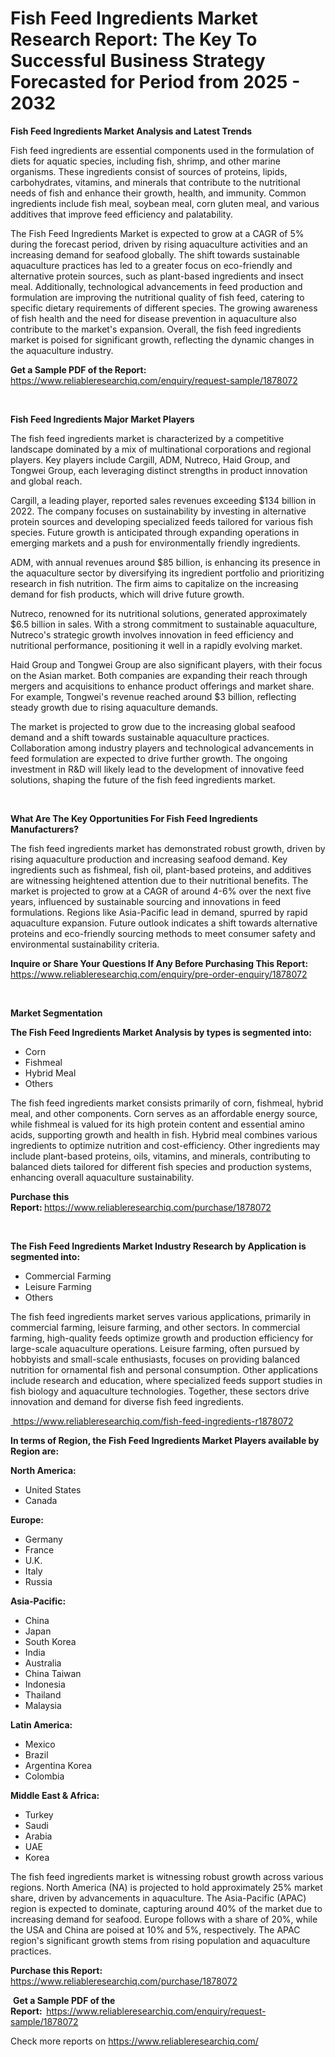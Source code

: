 <p><h1>Fish Feed Ingredients Market Research Report: The Key To Successful Business Strategy Forecasted for Period from 2025 - 2032</h1></p><p><strong>Fish Feed Ingredients Market Analysis and Latest Trends</strong></p>
<p><p>Fish feed ingredients are essential components used in the formulation of diets for aquatic species, including fish, shrimp, and other marine organisms. These ingredients consist of sources of proteins, lipids, carbohydrates, vitamins, and minerals that contribute to the nutritional needs of fish and enhance their growth, health, and immunity. Common ingredients include fish meal, soybean meal, corn gluten meal, and various additives that improve feed efficiency and palatability.</p><p>The Fish Feed Ingredients Market is expected to grow at a CAGR of 5% during the forecast period, driven by rising aquaculture activities and an increasing demand for seafood globally. The shift towards sustainable aquaculture practices has led to a greater focus on eco-friendly and alternative protein sources, such as plant-based ingredients and insect meal. Additionally, technological advancements in feed production and formulation are improving the nutritional quality of fish feed, catering to specific dietary requirements of different species. The growing awareness of fish health and the need for disease prevention in aquaculture also contribute to the market's expansion. Overall, the fish feed ingredients market is poised for significant growth, reflecting the dynamic changes in the aquaculture industry.</p></p>
<p><strong>Get a Sample PDF of the Report:&nbsp;</strong> <a href="https://www.reliableresearchiq.com/enquiry/request-sample/1878072?utm_campaign=2883&utm_medium=2&utm_source=Github&utm_content=ia&utm_term=30032025&utm_id=fish-feed-ingredients">https://www.reliableresearchiq.com/enquiry/request-sample/1878072</a></p>
<p>&nbsp;</p>
<p><strong>Fish Feed Ingredients Major Market Players</strong></p>
<p><p>The fish feed ingredients market is characterized by a competitive landscape dominated by a mix of multinational corporations and regional players. Key players include Cargill, ADM, Nutreco, Haid Group, and Tongwei Group, each leveraging distinct strengths in product innovation and global reach.</p><p>Cargill, a leading player, reported sales revenues exceeding $134 billion in 2022. The company focuses on sustainability by investing in alternative protein sources and developing specialized feeds tailored for various fish species. Future growth is anticipated through expanding operations in emerging markets and a push for environmentally friendly ingredients.</p><p>ADM, with annual revenues around $85 billion, is enhancing its presence in the aquaculture sector by diversifying its ingredient portfolio and prioritizing research in fish nutrition. The firm aims to capitalize on the increasing demand for fish products, which will drive future growth.</p><p>Nutreco, renowned for its nutritional solutions, generated approximately $6.5 billion in sales. With a strong commitment to sustainable aquaculture, Nutreco's strategic growth involves innovation in feed efficiency and nutritional performance, positioning it well in a rapidly evolving market.</p><p>Haid Group and Tongwei Group are also significant players, with their focus on the Asian market. Both companies are expanding their reach through mergers and acquisitions to enhance product offerings and market share. For example, Tongwei's revenue reached around $3 billion, reflecting steady growth due to rising aquaculture demands.</p><p>The market is projected to grow due to the increasing global seafood demand and a shift towards sustainable aquaculture practices. Collaboration among industry players and technological advancements in feed formulation are expected to drive further growth. The ongoing investment in R&D will likely lead to the development of innovative feed solutions, shaping the future of the fish feed ingredients market.</p></p>
<p>&nbsp;</p>
<p><strong>What Are The Key Opportunities For Fish Feed Ingredients Manufacturers?</strong></p>
<p><p>The fish feed ingredients market has demonstrated robust growth, driven by rising aquaculture production and increasing seafood demand. Key ingredients such as fishmeal, fish oil, plant-based proteins, and additives are witnessing heightened attention due to their nutritional benefits. The market is projected to grow at a CAGR of around 4-6% over the next five years, influenced by sustainable sourcing and innovations in feed formulations. Regions like Asia-Pacific lead in demand, spurred by rapid aquaculture expansion. Future outlook indicates a shift towards alternative proteins and eco-friendly sourcing methods to meet consumer safety and environmental sustainability criteria.</p></p>
<p><strong>Inquire or Share Your Questions If Any Before Purchasing This Report:</strong> <a href="https://www.reliableresearchiq.com/enquiry/pre-order-enquiry/1878072?utm_campaign=2883&utm_medium=2&utm_source=Github&utm_content=ia&utm_term=30032025&utm_id=fish-feed-ingredients">https://www.reliableresearchiq.com/enquiry/pre-order-enquiry/1878072</a></p>
<p>&nbsp;</p>
<p><strong>Market Segmentation</strong></p>
<p><strong>The Fish Feed Ingredients Market Analysis by types is segmented into:</strong></p>
<p><ul><li>Corn</li><li>Fishmeal</li><li>Hybrid Meal</li><li>Others</li></ul></p>
<p><p>The fish feed ingredients market consists primarily of corn, fishmeal, hybrid meal, and other components. Corn serves as an affordable energy source, while fishmeal is valued for its high protein content and essential amino acids, supporting growth and health in fish. Hybrid meal combines various ingredients to optimize nutrition and cost-efficiency. Other ingredients may include plant-based proteins, oils, vitamins, and minerals, contributing to balanced diets tailored for different fish species and production systems, enhancing overall aquaculture sustainability.</p></p>
<p><strong>Purchase this Report:&nbsp;</strong><a href="https://www.reliableresearchiq.com/purchase/1878072?utm_campaign=2883&utm_medium=2&utm_source=Github&utm_content=ia&utm_term=30032025&utm_id=fish-feed-ingredients">https://www.reliableresearchiq.com/purchase/1878072</a></p>
<p>&nbsp;</p>
<p><strong>The Fish Feed Ingredients Market Industry Research by Application is segmented into:</strong></p>
<p><ul><li>Commercial Farming</li><li>Leisure Farming</li><li>Others</li></ul></p>
<p><p>The fish feed ingredients market serves various applications, primarily in commercial farming, leisure farming, and other sectors. In commercial farming, high-quality feeds optimize growth and production efficiency for large-scale aquaculture operations. Leisure farming, often pursued by hobbyists and small-scale enthusiasts, focuses on providing balanced nutrition for ornamental fish and personal consumption. Other applications include research and education, where specialized feeds support studies in fish biology and aquaculture technologies. Together, these sectors drive innovation and demand for diverse fish feed ingredients.</p></p>
<p><a href="https://www.reliableresearchiq.com/fish-feed-ingredients-r1878072?utm_campaign=2883&utm_medium=2&utm_source=Github&utm_content=ia&utm_term=30032025&utm_id=fish-feed-ingredients">&nbsp;https://www.reliableresearchiq.com/fish-feed-ingredients-r1878072</a></p>
<p><strong>In terms of Region, the Fish Feed Ingredients Market Players available by Region are:</strong></p>
<p>
    <p> <strong> North America: </strong>
        <ul>
            <li>United States</li>
            <li>Canada</li>
        </ul>
        </p> 
    <p> <strong> Europe: </strong>
        <ul>
            <li>Germany</li>
            <li>France</li>
            <li>U.K.</li>
            <li>Italy</li>
            <li>Russia</li>
        </ul>
        </p> 
    <p> <strong> Asia-Pacific: </strong>
        <ul>
            <li>China</li>
            <li>Japan</li>
            <li>South Korea</li>
            <li>India</li>
            <li>Australia</li>
            <li>China Taiwan</li>
            <li>Indonesia</li>
            <li>Thailand</li>
            <li>Malaysia</li>
        </ul>
        </p> 
    <p> <strong> Latin America: </strong>
        <ul>
            <li>Mexico</li>
            <li>Brazil</li>
            <li>Argentina Korea</li>
            <li>Colombia</li>
        </ul>
        </p> 
    <p> <strong> Middle East & Africa: </strong>
        <ul>
            <li>Turkey</li>
            <li>Saudi</li>
            <li>Arabia</li>
            <li>UAE</li>
            <li>Korea</li>
        </ul>
    </p>
    </p>
<p><p>The fish feed ingredients market is witnessing robust growth across various regions. North America (NA) is projected to hold approximately 25% market share, driven by advancements in aquaculture. The Asia-Pacific (APAC) region is expected to dominate, capturing around 40% of the market due to increasing demand for seafood. Europe follows with a share of 20%, while the USA and China are poised at 10% and 5%, respectively. The APAC region's significant growth stems from rising population and aquaculture practices.</p></p>
<p><strong>Purchase this Report: </strong><a href="https://www.reliableresearchiq.com/purchase/1878072?utm_campaign=2883&utm_medium=2&utm_source=Github&utm_content=ia&utm_term=30032025&utm_id=fish-feed-ingredients">https://www.reliableresearchiq.com/purchase/1878072</a></p>
<p>&nbsp;<strong>Get a Sample PDF of the Report:&nbsp;&nbsp;</strong><a href="https://www.reliableresearchiq.com/enquiry/request-sample/1878072?utm_campaign=2883&utm_medium=2&utm_source=Github&utm_content=ia&utm_term=30032025&utm_id=fish-feed-ingredients">https://www.reliableresearchiq.com/enquiry/request-sample/1878072</a></p>
<p><strong></strong></p>
<p>Check more reports on <a href="https://www.reliableresearchiq.com/?utm_campaign=2883&utm_medium=2&utm_source=Github&utm_content=ia&utm_term=30032025&utm_id=fish-feed-ingredients">https://www.reliableresearchiq.com/</a></p>